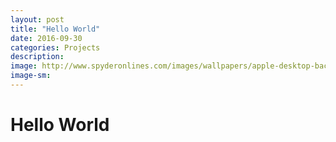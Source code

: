 ```yaml
---
layout: post
title: "Hello World"
date: 2016-09-30
categories: Projects
description: 
image: http://www.spyderonlines.com/images/wallpapers/apple-desktop-backgrounds/apple-desktop-backgrounds-13.jpg
image-sm:
---
```


# Hello World

